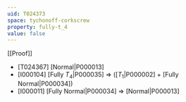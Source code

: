 ```yaml
---
uid: T024373
space: tychonoff-corkscrew
property: fully-t_4
value: false
---
```

[[Proof]]

* [T024367] [Normal|P000013]
* [I000104] [Fully $T_4$|P000035] => ([$T_1$|P000002] + [Fully Normal|P000034])
* [I000011] [Fully Normal|P000034] => [Normal|P000013]

